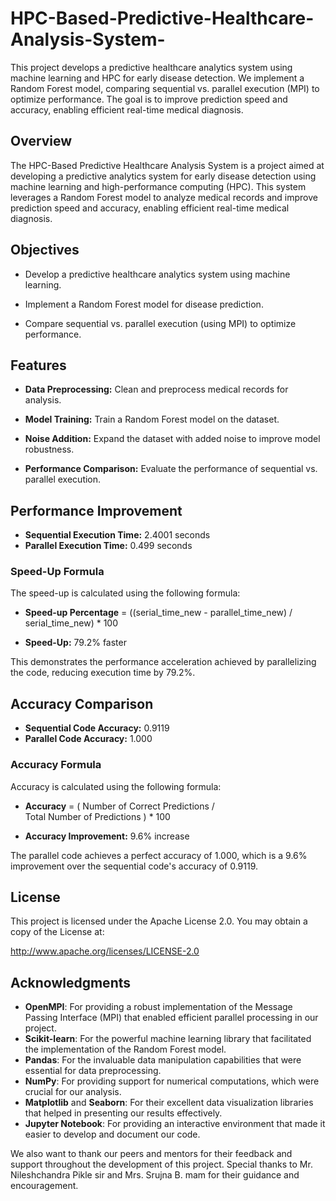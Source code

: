 # HPC-Based-Predictive-Healthcare-Analysis-System-
This project develops a predictive healthcare analytics system using machine learning and HPC for early disease detection. We implement a Random Forest model, comparing sequential vs. parallel execution (MPI) to optimize performance. The goal is to improve prediction speed and accuracy, enabling efficient real-time medical diagnosis.

## Overview

The HPC-Based Predictive Healthcare Analysis System is a project aimed at developing a predictive analytics system for early disease detection using machine learning and high-performance computing (HPC). This system leverages a Random Forest model to analyze medical records and improve prediction speed and accuracy, enabling efficient real-time medical diagnosis.

## Objectives

- Develop a predictive healthcare analytics system using machine learning.

- Implement a Random Forest model for disease prediction.

- Compare sequential vs. parallel execution (using MPI) to optimize performance.


## Features

- **Data Preprocessing:** Clean and preprocess medical records for analysis.

- **Model Training:** Train a Random Forest model on the dataset.

- **Noise Addition:** Expand the dataset with added noise to improve model robustness.

- **Performance Comparison:** Evaluate the performance of sequential vs. parallel execution.
  

## Performance Improvement

- **Sequential Execution Time:** 2.4001 seconds  
- **Parallel Execution Time:** 0.499 seconds  

### Speed-Up Formula  
The speed-up is calculated using the following formula:

- **Speed-up Percentage** = ((serial_time_new - parallel_time_new) / serial_time_new) * 100

- **Speed-Up:** 79.2% faster  

This demonstrates the performance acceleration achieved by parallelizing the code, reducing execution time by 79.2%.

## Accuracy Comparison

- **Sequential Code Accuracy:** 0.9119  
- **Parallel Code Accuracy:** 1.000  

### Accuracy Formula  
Accuracy is calculated using the following formula:
- **Accuracy** = ( Number of Correct Predictions /  Total Number of Predictions ) * 100

- **Accuracy Improvement:** 9.6% increase  

The parallel code achieves a perfect accuracy of 1.000, which is a 9.6% improvement over the sequential code's accuracy of 0.9119.


## License


This project is licensed under the Apache License 2.0. You may obtain a copy of the License at:


http://www.apache.org/licenses/LICENSE-2.0



## Acknowledgments


- **OpenMPI**: For providing a robust implementation of the Message Passing Interface (MPI) that enabled efficient parallel processing in our project.
- **Scikit-learn**: For the powerful machine learning library that facilitated the implementation of the Random Forest model.
- **Pandas**: For the invaluable data manipulation capabilities that were essential for data preprocessing.
- **NumPy**: For providing support for numerical computations, which were crucial for our analysis.
- **Matplotlib** and **Seaborn**: For their excellent data visualization libraries that helped in presenting our results effectively.
- **Jupyter Notebook**: For providing an interactive environment that made it easier to develop and document our code.

We also want to thank our peers and mentors for their feedback and support throughout the development of this project. Special thanks to Mr. Nileshchandra Pikle sir and Mrs. Srujna B. mam for their guidance and encouragement.

